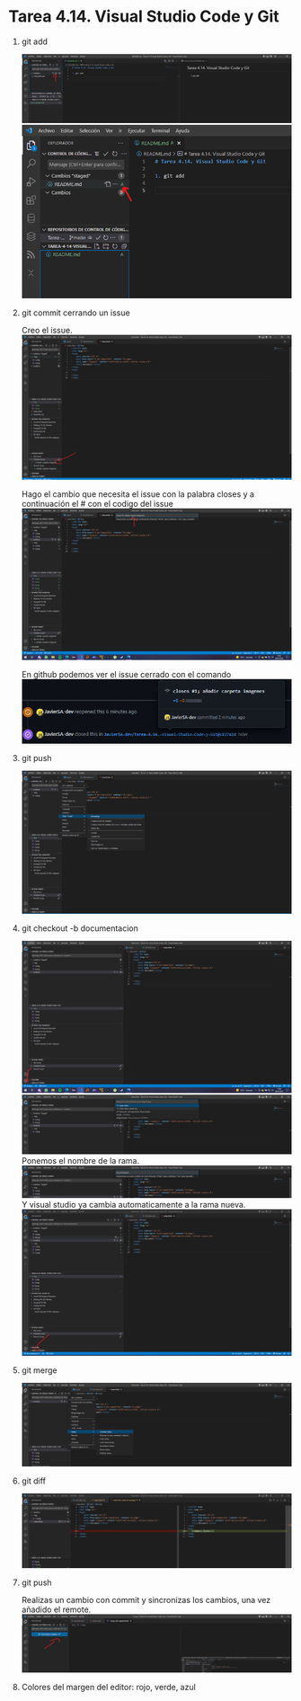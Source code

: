 # Tarea 4.14. Visual Studio Code y Git

1. git add

    ![1](img/1.png)
    ![2](img/2.png)

2. git commit cerrando un issue

    Creo el issue.
    ![3](img/3.png)

    Hago el cambio que necesita el issue con la palabra closes y a continuación el # con el codigo del issue 
    ![4](img/4.png)

    En github podemos ver el issue cerrado con el comando
    ![5](img/5.png)

3. git push

    ![6](img/6.png)

4. git checkout -b documentacion

    ![7](img/7.png)
    ![8](img/8.png)
    Ponemos el nombre de la rama.
    ![9](img/9.png)
    Y visual studio ya cambia automaticamente a la rama nueva.
    ![10](img/10.png)

5. git merge 

    ![11](img/11.png)

6. git diff

    ![12](img/12.png)

7. git push

    Realizas un cambio con commit y sincronizas los cambios, una vez añadido el remote.
    ![13](img/13.png)

8. Colores del margen del editor: rojo, verde, azul